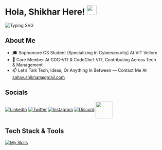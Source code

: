 <h1 align="left">
  Hola, Shikhar Here!
  <img src="https://github.com/user-attachments/assets/b78f3bbc-473f-40d0-af55-fd6da14d23d8" width="32" height="32" />
  <!--<img src="https://komarev.com/ghpvc/?username=shikhar-sahay&label=Profile+Views&color=00bbff&style=for-the-badge" align="right" />-->
</h1>



<p align="left">
  <img src="https://readme-typing-svg.demolab.com?font=JetBrains+Mono&weight=500&pause=300&color=00BBFF&center=false&vCenter=true&width=850&lines=Cybersecurity+Enthusiast+%7C+Tech+Explorer+%7C+Builder+%26+Developer;Driven+By+Curiosity+%7C+Built+On+Conversation+%7C+Powered+By+Visca+Barca" alt="Typing SVG" />
</p>

## About Me

- 🎓 Sophomore CS Student (Specializing In Cybersecurity) At VIT Vellore  
- 📌 Core Member At GDG-VIT & CodeChef-VIT, Contributing Across Tech & Management  
- 📫 Let’s Talk Tech, Ideas, Or Anything In Between — Contact Me At sahay.shikhar@gmail.com  

## Socials

[![LinkedIn](https://skillicons.dev/icons?i=linkedin&theme=dark)](https://www.linkedin.com/in/shikharsahay/)
[![Twitter](https://skillicons.dev/icons?i=twitter&theme=dark)](https://x.com/Noscope999)
[![Instagram](https://skillicons.dev/icons?i=instagram&theme=dark)](https://www.instagram.com/shikhar.sahay/)
[![Discord](https://skillicons.dev/icons?i=discord&theme=dark)](https://discordapp.com/users/711646546399199253)
<a href="https://monkeytype.com/profile/shikharsahay">
  <img src="https://github.com/user-attachments/assets/2ad8f48b-7d28-44d2-abc6-2814248883fb" width="55" height="55" style="vertical-align: middle;" />
</a>


## Tech Stack & Tools

[![My Skills](https://skillicons.dev/icons?i=python,html,css,js,ts,mysql,c,cpp,linux,git,notion,photoshop&theme=dark)](https://skillicons.dev)
